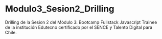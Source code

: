 # Modulo3_Sesion2_Drilling
Drilling de la Sesion 2 del Módulo 3. Bootcamp Fullstack Javascript Trainee de la institución Edutecno certificado por el SENCE y Talento Digital para Chile. 
